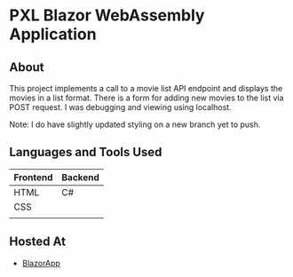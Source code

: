 # PXL Blazor WebAssembly Application

## About
This project implements a call to a movie list API endpoint and displays the movies in a list format. There is a form for adding new movies to the list via POST request. I was debugging and viewing using localhost.

Note: I do have slightly updated styling on a new branch yet to push. 

## Languages and Tools Used
| Frontend    | Backend          |
| ----------- | ---------------- |
| HTML        | C#               |
| CSS         |                  |
|             |                  |

## Hosted At
- [BlazorApp](https://zealous-river-0e3c6d40f.3.azurestaticapps.net/)
